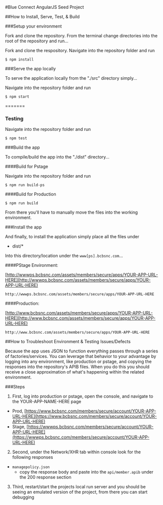 #Blue Connect AngularJS Seed Project

##How to Install, Serve, Test, &amp; Build

###Setup your environment

Fork and clone the repository. From the terminal change directories into the root of the repository and run...


Fork and clone the respository. Navigate into the repository folder and run

```
$ npm install
```

###Serve the app locally

To serve the application locally from the "./src" directory simply...

Navigate into the repository folder and run
```
$ npm start
```



=======
### Testing ###

Navigate into the repository folder and run

```
$ npm test
```

###Build the app

To compile/build the app into the "./dist" directory...

####Build for Pstage


Navigate into the repository folder and run

```
$ npm run build-ps
```

####Build for Production

```
$ npm run build
```

From there you'll have to manually move the files into the working environment.


###Install the app

And finally, to install the application simply place all the files under

- dist/*

Into this directory/location under the ```www[ps].bcbsnc.com```...

####PStage Environment:

[http://wwwps.bcbsnc.com/assets/members/secure/apps/YOUR-APP-URL-HERE](http://wwwps.bcbsnc.com/assets/members/secure/apps/YOUR-APP-URL-HERE)

```
http://wwwps.bcbsnc.com/assets/members/secure/apps/YOUR-APP-URL-HERE
```

####Production:

[http://www.bcbsnc.com/assets/members/secure/apps/YOUR-APP-URL-HERE](http://www.bcbsnc.com/assets/members/secure/apps/YOUR-APP-URL-HERE)

```
http://www.bcbsnc.com/assets/members/secure/apps/YOUR-APP-URL-HERE
```

##How to Troubleshoot Environment & Testing Issues/Defects

Because the app uses JSON to function everything passes through a series of factories/services. You can leverage that
behavior to your advantage by logging into any environment, like production or pstage, and copying the responses into the
repository's APIB files. When you do this you should receive a close approximation of what's happening within the related
environment.

###Steps
1. First, log into production or pstage, open the console, and navigate to the YOUR-APP-NAME-HERE page
 - Prod, [https://www.bcbsnc.com/members/secure/account/YOUR-APP-URL-HERE](https://www.bcbsnc.com/members/secure/account/YOUR-APP-URL-HERE)
 - Stage, [https://wwwps.bcbsnc.com/members/secure/account/YOUR-APP-URL-HERE](https://wwwps.bcbsnc.com/members/secure/account/YOUR-APP-URL-HERE)
2. Second, under the Network/XHR tab within console look for the following responses
 - ```managepolicy.json```
   - copy the response body and paste into the ```api/member.apib``` under the 200 response section
3. Third, restart/start the projects local run server and you should be seeing an emulated version of the project, from there you can start debugging
